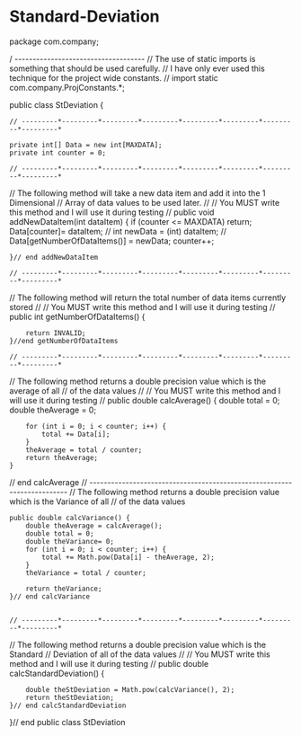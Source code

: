 # Standard-Deviation
package com.company;

/ ---------*---------*---------*---------*
// The use of static imports is something that should be used carefully.
// I have only ever used this technique for the project wide constants.
//
        import static com.company.ProjConstants.*;

public class StDeviation {

    // ---------*---------*---------*---------*---------*---------*---------*---------*

    private int[] Data = new int[MAXDATA];
    private int counter = 0;

    // ---------*---------*---------*---------*---------*---------*---------*---------*
// The following method will take a new data item and add it into the 1 Dimensional
// Array of data values to be used later.
//
// You MUST write this method and I will use it during testing
//
    public void addNewDataItem(int dataItem) {
        if (counter <= MAXDATA) return;
        Data[counter]= dataItem;
       // int newData = (int) dataItem;
      //  Data[getNumberOfDataItems()] = newData;
        counter++;

    }// end addNewDataItem

    // ---------*---------*---------*---------*---------*---------*---------*---------*
// The following method will return the total number of data items currently stored
//
// You MUST write this method and I will use it during testing
//
    public int getNumberOfDataItems() {


        return INVALID;
    }//end getNumberOfDataItems

    // ---------*---------*---------*---------*---------*---------*---------*---------*
// The following method returns a double precision value which is the average of all
// of the data values
//
// You MUST write this method and I will use it during testing
//
    public double calcAverage() {
        double total = 0;
        double theAverage = 0;

        for (int i = 0; i < counter; i++) {
            total += Data[i];
        }
        theAverage = total / counter;
        return theAverage;
    }
// end calcAverage
    // ---------*---------*---------*---------*---------*---------*---------*---------*
// The following method returns a double precision value which is the Variance of all
// of the data values

    public double calcVariance() {
        double theAverage = calcAverage();
        double total = 0;
        double theVariance= 0;
        for (int i = 0; i < counter; i++) {
            total += Math.pow(Data[i] - theAverage, 2);
        }
        theVariance = total / counter;

        return theVariance;
    }// end calcVariance


    // ---------*---------*---------*---------*---------*---------*---------*---------*
// The following method returns a double precision value which is the Standard
// Deviation of all of the data values
//
// You MUST write this method and I will use it during testing
//
    public double calcStandardDeviation() {

        double theStDeviation = Math.pow(calcVariance(), 2);
        return theStDeviation;
    }// end calcStandardDeviation

}// end public class StDeviation



